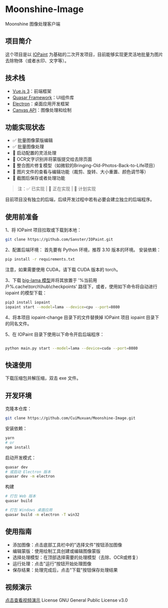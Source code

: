 # Moonshine-Image

Moonshine 图像处理客户端

## 项目简介

这个项目是以 [IOPaint](https://github.com/Sanster/IOPaint) 为基础的二次开发项目，目前能够实现更灵活地批量为图片去除物体（或者水印、文字等）。

## 技术栈
- [Vue.js 3](https://vuejs.org/)：前端框架
- [Quasar Framework](https://quasar.dev/)：UI组件库
- [Electron](https://www.electronjs.org/)：桌面应用开发框架
- [Canvas API](https://developer.mozilla.org/zh-CN/docs/Web/API/Canvas_API)：图像处理和绘制

## 功能实现状态

- ✅ 批量图像蒙版编辑
- ✅ 批量图像处理
- 🔄 启动配置的灵活处理
- 📝 OCR文字识别并将蒙版提交给去除页面
- 📝 整合图片修复模型（如微软的Bringing-Old-Photos-Back-to-Life项目）
- 📝 图片文件的查看与编辑功能（裁剪、旋转、大小重置、颜色调节等）
- 📝 截图后保存或者处理功能

> 注：✅ 已实现 | 🔄 正在实现 | 📝 计划实现

目前项目没有独立的后端，后续开发过程中若有必要会建立独立的后端程序。

## 使用前准备

1、将 IOPaint 项目拉取或下载到本地：

```bash
git clone https://github.com/Sanster/IOPaint.git
```

2、配置后端环境：
首先要有 Python 环境，推荐 3.10 版本的环境。
安装依赖：

```bash
pip install -r requirements.txt
```

注意，如果需要使用 CUDA，请下载 CUDA 版本的 torch。

3、下载 [big-lama 模型](https://huggingface.co/CuiMuxuan/big-lama/tree/main)并将其放置于 '%当前用户%\.cache\torch\hub\checkpoints' 路径下，或者，使用如下命令将自动进行 iopaint 的模型下载：

```bash
pip3 install iopaint
iopaint start --model=lama --device=cpu --port=8080
```

4、将本项目 iopaint-change 目录下的文件替换掉 IOPaint 项目 iopaint 目录下的同名文件。

5、在 IOPaint 目录下使用以下命令开启后端程序：
```bash

python main.py start --model=lama --device=cuda --port=8080
```
## 快速使用
下载压缩包并解压缩，双击 exe 文件。

## 开发环境
克隆本仓库：
```bash
git clone https://github.com/CuiMuxuan/Moonshine-Image.git
```
安装依赖：
```bash
yarn
# or
npm install
```
启动开发模式：
```bash
quasar dev
# 或启动 Electron 版本
quasar dev -m electron
```
构建
```bash
# 打包 Web 版本
quasar build
```
```bash
# 打包 Windows 桌面应用
quasar build -m electron -T win32
```
## 使用指南
- 添加图像：点击底部工具栏中的"选择文件"按钮添加图像
- 编辑蒙版：使用绘制工具创建或编辑图像蒙版
- 选择处理模型：在顶部选择需要的处理模型（去除、OCR或修复）
- 运行处理：点击"运行"按钮开始处理图像
- 保存结果：处理完成后，点击"下载"按钮保存处理结果
## 视频演示
[点击查看视频演示](https://space.bilibili.com/589465087)
License
GNU General Public License v3.0